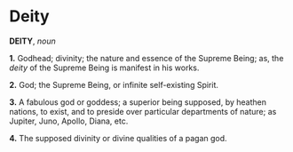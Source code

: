 # Deity

**DEITY**, _noun_

**1.** Godhead; divinity; the nature and essence of the Supreme Being; as, the _deity_ of the Supreme Being is manifest in his works.

**2.** God; the Supreme Being, or infinite self-existing Spirit.

**3.** A fabulous god or goddess; a superior being supposed, by heathen nations, to exist, and to preside over particular departments of nature; as Jupiter, Juno, Apollo, Diana, etc.

**4.** The supposed divinity or divine qualities of a pagan god.